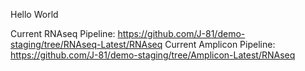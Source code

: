 Hello World

Current RNAseq Pipeline: https://github.com/J-81/demo-staging/tree/RNAseq-Latest/RNAseq
Current Amplicon Pipeline: https://github.com/J-81/demo-staging/tree/Amplicon-Latest/RNAseq
